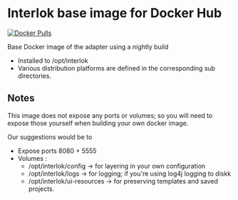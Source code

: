 # Interlok base image for Docker Hub 
[![Docker Pulls](https://img.shields.io/docker/pulls/adaptris/interlok-base.svg)](https://hub.docker.com/r/adaptris/interlok-base/)

Base Docker image of the adapter using a nightly build

* Installed to /opt/interlok
* Various distribution platforms are defined in the corresponding sub directories.

## Notes

This image does not expose any ports or volumes; so you will need to expose those yourself when building your own docker image.

Our suggestions would be to

* Expose ports 8080 + 5555
* Volumes :
    * /opt/interlok/config -> for layering in your own configuration
    * /opt/interlok/logs  -> for logging; if you're using log4j logging to diskk
    * /opt/interlok/ui-resources -> for preserving templates and saved projects.


